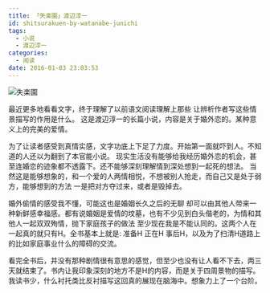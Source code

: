 ```yaml
---
title: 「失楽園」渡辺淳一
id: shitsurakuen-by-watanabe-junichi
tags:
  - 小说
  - 渡辺淳一
categories:
  - 阅读
date: 2016-01-03 23:03:53
---
```

![失楽園](51P5DF8X1DL._SX333_BO1204203200_.jpg)

最近更多地看看文字，终于理解了以前语文阅读理解上那些 让辨析作者写这些情景描写的作用是什么。
 这是渡辺淳一的长篇小说，内容是关于婚外恋的。某种意义上的完美的爱情。
<!--more-->

为了让读者感受到真情实感，文字功底上下足了力度。开始第一面就吓到人。不知道的人还以为翻到了本官能小说。 现实生活没有能够给我经历婚外恋的机会，甚至连婚恋的迹象都不透露下。还不能够深刻理解情到深处想到一起死的想法。 当然这是能够想象的，和一个爱的人两情相悦，不想被别人抢走，而自己又是处于弱方，能够想到的方法 一是把对方夺过来，或者是毁掉去。

婚外偷情的感受我不懂，可能这也是婚姻长久之后的无聊 却可以由其他人带来一种新鲜感幸福感。都有说婚姻是爱情的坟墓，也有不少见到白头偕老的，为情和其他人一起双双殉情，抛下家庭孩子的做法 至少现在我是不能认同的。这两个人在一起真的就只有H。全书基本上就是: 准备H 正在H 事后H，以及为了扫清H道路上的比如家庭事业什么的障碍的交流。

看完全书后，并没有那种剧情很有意思的感觉，但至少也没有让人看不下去，两三天就结束了。书内让我印象深刻的地方不是H的内容，而是关于四周景物的描写。我读书少，什么衬托类比反衬描写这回真的展现在脑海中。想象力上了一个台阶。

